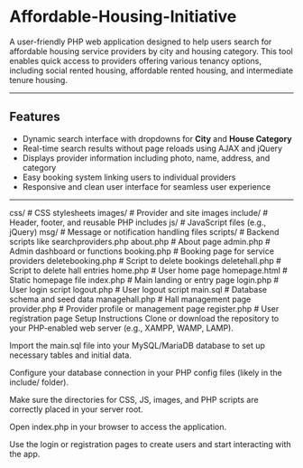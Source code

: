 # Affordable-Housing-Initiative

A user-friendly PHP web application designed to help users search for affordable housing service providers by city and housing category. This tool enables quick access to providers offering various tenancy options, including social rented housing, affordable rented housing, and intermediate tenure housing.

---

## Features

- Dynamic search interface with dropdowns for **City** and **House Category**
- Real-time search results without page reloads using AJAX and jQuery
- Displays provider information including photo, name, address, and category
- Easy booking system linking users to individual providers
- Responsive and clean user interface for seamless user experience

---

css/              # CSS stylesheets
images/           # Provider and site images
include/          # Header, footer, and reusable PHP includes
js/               # JavaScript files (e.g., jQuery)
msg/              # Message or notification handling files
scripts/          # Backend scripts like searchproviders.php
about.php         # About page
admin.php         # Admin dashboard or functions
booking.php       # Booking page for service providers
deletebooking.php # Script to delete bookings
deletehall.php    # Script to delete hall entries
home.php          # User home page
homepage.html     # Static homepage file
index.php         # Main landing or entry page
login.php         # User login script
logout.php        # User logout script
main.sql          # Database schema and seed data
managehall.php    # Hall management page
provider.php      # Provider profile or management page
register.php      # User registration page
Setup Instructions
Clone or download the repository to your PHP-enabled web server (e.g., XAMPP, WAMP, LAMP).

Import the main.sql file into your MySQL/MariaDB database to set up necessary tables and initial data.

Configure your database connection in your PHP config files (likely in the include/ folder).

Make sure the directories for CSS, JS, images, and PHP scripts are correctly placed in your server root.

Open index.php in your browser to access the application.

Use the login or registration pages to create users and start interacting with the app.

